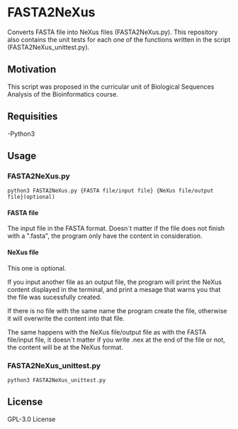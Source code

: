 # FASTA2NeXus
Converts FASTA file into NeXus files (FASTA2NeXus.py).
This repository also contains the unit tests for each one of the functions written in the script (FASTA2NeXus_unittest.py).
## Motivation
This script was proposed in the curricular unit of Biological Sequences Analysis of the Bioinformatics course. 
## Requisities
-Python3
## Usage
### FASTA2NeXus.py
`python3 FASTA2NeXus.py {FASTA file/input file} {NeXus file/output file}(optional)` 
#### FASTA file
The input file in the FASTA format. Doesn`t matter if the file does not finish with a ".fasta", the program only have the content in consideration.
#### NeXus file
This one is optional.

If you input another file as an output file, the program will print the NeXus content displayed in the terminal, and print a mesage that warns you that the file was sucessfully created.

If there is no file with the same name the program create the file, otherwise it will overwrite the content into that file.

The same happens with the NeXus file/output file as with the FASTA file/input file, it doesn´t matter if you write .nex at the end of the file or not, the content will be at the NeXus format.
### FASTA2NeXus_unittest.py
`python3 FASTA2NeXus_unittest.py` 
## License
GPL-3.0 License
